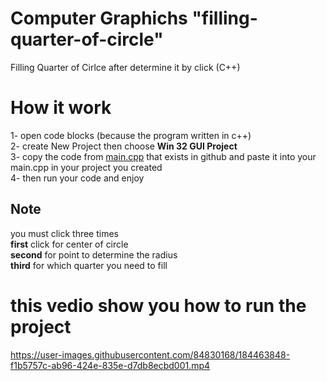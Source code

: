 # Computer Graphichs "filling-quarter-of-circle"
Filling Quarter of Cirlce after determine it by click (C++)

# How it work

1- open code blocks (because the program written in c++)<br>
2- create New Project then choose **Win 32 GUI Project**<br>
3- copy the code from [main.cpp](https://github.com/Mohamed-Ahmed-12/filling-quarter-of-circle/blob/main/main.cpp) that exists in github and paste it into your main.cpp in your project you created<br>
4- then run your code and enjoy<br>

## Note
you must click three times <br>
**first** click for center of circle <br>
**second** for point to determine the radius <br>
**third** for which quarter you need to fill <br>

# this vedio show you how to run the project <br>

https://user-images.githubusercontent.com/84830168/184463848-f1b5757c-ab96-424e-835e-d7db8ecbd001.mp4

